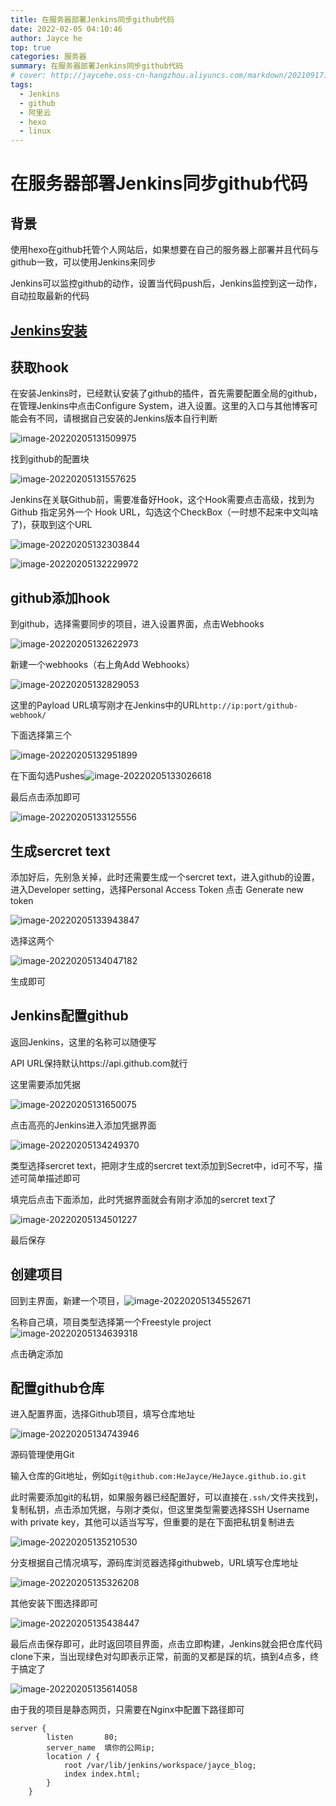 ```yaml
---
title: 在服务器部署Jenkins同步github代码
date: 2022-02-05 04:10:46
author: Jayce he
top: true
categories: 服务器
summary: 在服务器部署Jenkins同步github代码
# cover: http://jaycehe.oss-cn-hangzhou.aliyuncs.com/markdown/202109171525690.png
tags:
  - Jenkins
  - github
  - 阿里云
  - hexo
  - linux
---
```


# 在服务器部署Jenkins同步github代码

## 背景

使用hexo在github托管个人网站后，如果想要在自己的服务器上部署并且代码与github一致，可以使用Jenkins来同步

Jenkins可以监控github的动作，设置当代码push后，Jenkins监控到这一动作，自动拉取最新的代码

## [Jenkins安装]()



## 获取hook

在安装Jenkins时，已经默认安装了github的插件，首先需要配置全局的github，在管理Jenkins中点击Configure System，进入设置。这里的入口与其他博客可能会有不同，请根据自己安装的Jenkins版本自行判断

![image-20220205131509975](https://jaycehe.oss-cn-hangzhou.aliyuncs.com/markdown/202202051315671.png)

找到github的配置块

![image-20220205131557625](https://jaycehe.oss-cn-hangzhou.aliyuncs.com/markdown/202202051315820.png)

Jenkins在关联Github前，需要准备好Hook，这个Hook需要点击高级，找到为 Github 指定另外一个 Hook URL，勾选这个CheckBox（一时想不起来中文叫啥了)，获取到这个URL

![image-20220205132303844](https://jaycehe.oss-cn-hangzhou.aliyuncs.com/markdown/202202051323334.png)

![image-20220205132229972](https://jaycehe.oss-cn-hangzhou.aliyuncs.com/markdown/202202051323137.png)

## github添加hook

到github，选择需要同步的项目，进入设置界面，点击Webhooks

![image-20220205132622973](https://jaycehe.oss-cn-hangzhou.aliyuncs.com/markdown/202202051326764.png)

新建一个webhooks（右上角Add Webhooks）

![image-20220205132829053](https://jaycehe.oss-cn-hangzhou.aliyuncs.com/markdown/202202051328277.png)

这里的Payload URL填写刚才在Jenkins中的URL`http://ip:port/github-webhook/`

下面选择第三个

![image-20220205132951899](https://jaycehe.oss-cn-hangzhou.aliyuncs.com/markdown/202202051329104.png)

在下面勾选Pushes![image-20220205133026618](https://jaycehe.oss-cn-hangzhou.aliyuncs.com/markdown/202202051330792.png)

最后点击添加即可

![image-20220205133125556](https://jaycehe.oss-cn-hangzhou.aliyuncs.com/markdown/202202051331682.png)

## 生成sercret text

添加好后，先别急关掉，此时还需要生成一个sercret text，进入github的设置，进入Developer setting，选择Personal Access Token 点击 Generate new token

![image-20220205133943847](https://jaycehe.oss-cn-hangzhou.aliyuncs.com/markdown/202202051339773.png)

选择这两个

![image-20220205134047182](https://jaycehe.oss-cn-hangzhou.aliyuncs.com/markdown/202202051340362.png)

生成即可

## Jenkins配置github

返回Jenkins，这里的名称可以随便写

API URL保持默认https://api.github.com就行

这里需要添加凭据

![image-20220205131650075](https://jaycehe.oss-cn-hangzhou.aliyuncs.com/markdown/202202051316492.png)

点击高亮的Jenkins进入添加凭据界面

![image-20220205134249370](https://jaycehe.oss-cn-hangzhou.aliyuncs.com/markdown/202202051342576.png)

类型选择sercret text，把刚才生成的sercret text添加到Secret中，id可不写，描述可简单描述即可

填完后点击下面添加，此时凭据界面就会有刚才添加的sercret text了

![image-20220205134501227](https://jaycehe.oss-cn-hangzhou.aliyuncs.com/markdown/202202051345485.png)

最后保存

## 创建项目

回到主界面，新建一个项目，![image-20220205134552671](https://jaycehe.oss-cn-hangzhou.aliyuncs.com/markdown/202202051345969.png)

名称自己填，项目类型选择第一个Freestyle project![image-20220205134639318](https://jaycehe.oss-cn-hangzhou.aliyuncs.com/markdown/202202051346408.png)

点击确定添加

## 配置github仓库

进入配置界面，选择Github项目，填写仓库地址

![image-20220205134743946](https://jaycehe.oss-cn-hangzhou.aliyuncs.com/markdown/202202051347122.png)

源码管理使用Git

输入仓库的Git地址，例如`git@github.com:HeJayce/HeJayce.github.io.git`

此时需要添加git的私钥，如果服务器已经配置好，可以直接在`.ssh/`文件夹找到，复制私钥，点击添加凭据，与刚才类似，但这里类型需要选择SSH Username with private key，其他可以适当写写，但重要的是在下面把私钥复制进去

![image-20220205135210530](https://jaycehe.oss-cn-hangzhou.aliyuncs.com/markdown/202202051352246.png)

分支根据自己情况填写，源码库浏览器选择githubweb，URL填写仓库地址

![image-20220205135326208](https://jaycehe.oss-cn-hangzhou.aliyuncs.com/markdown/202202051403853.png)

其他安装下图选择即可

![image-20220205135438447](https://jaycehe.oss-cn-hangzhou.aliyuncs.com/markdown/202202051354450.png)

最后点击保存即可，此时返回项目界面，点击立即构建，Jenkins就会把仓库代码clone下来，当出现绿色对勾即表示正常，前面的叉都是踩的坑，搞到4点多，终于搞定了

![image-20220205135614058](https://jaycehe.oss-cn-hangzhou.aliyuncs.com/markdown/202202051356625.png)

由于我的项目是静态网页，只需要在Nginx中配置下路径即可

```nginx
server {
        listen       80;
        server_name  填你的公网ip;
        location / {
            root /var/lib/jenkins/workspace/jayce_blog;
            index index.html;
        }
    }
```



